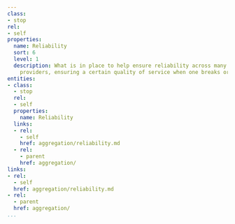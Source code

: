```yaml
---
class:
- stop
rel:
- self
properties:
  name: Reliability
  sort: 6
  level: 1
  description: What is in place to help ensure reliability across many disparate API
    providers, ensuring a certain quality of service when one breaks or goes away?
entities:
- class:
  - stop
  rel:
  - self
  properties:
    name: Reliability
  links:
  - rel:
    - self
    href: aggregation/reliability.md
  - rel:
    - parent
    href: aggregation/
links:
- rel:
  - self
  href: aggregation/reliability.md
- rel:
  - parent
  href: aggregation/
...
```


